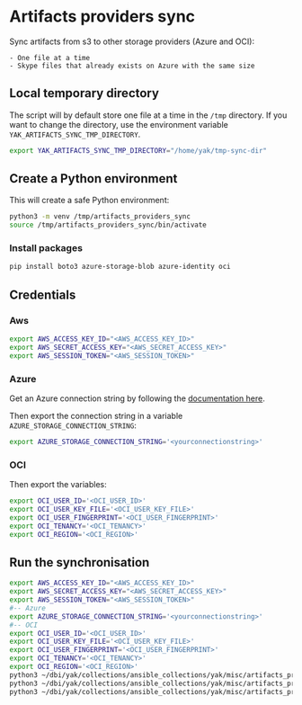 # Artifacts providers sync

Sync artifacts from s3 to other storage providers (Azure and OCI):

    - One file at a time
    - Skype files that already exists on Azure with the same size

## Local temporary directory

The script will by default store one file at a time in the `/tmp` directory.
If you want to change the directory, use the environment variable `YAK_ARTIFACTS_SYNC_TMP_DIRECTORY`.

```bash
export YAK_ARTIFACTS_SYNC_TMP_DIRECTORY="/home/yak/tmp-sync-dir"
```

## Create a Python environment

This will create a safe Python environment:

```bash
python3 -m venv /tmp/artifacts_providers_sync
source /tmp/artifacts_providers_sync/bin/activate
```

### Install packages

```bash
pip install boto3 azure-storage-blob azure-identity oci
```

## Credentials

### Aws

```bash
export AWS_ACCESS_KEY_ID="<AWS_ACCESS_KEY_ID>"
export AWS_SECRET_ACCESS_KEY="<AWS_SECRET_ACCESS_KEY>"
export AWS_SESSION_TOKEN="<AWS_SESSION_TOKEN>"
```

### Azure

Get an Azure connection string by following the [documentation here](https://learn.microsoft.com/en-us/azure/storage/blobs/storage-quickstart-blobs-python?tabs=connection-string%2Croles-azure-portal%2Csign-in-azure-cli).

Then export the connection string in a variable `AZURE_STORAGE_CONNECTION_STRING`:

```bash
export AZURE_STORAGE_CONNECTION_STRING='<yourconnectionstring>'
```

### OCI

Then export the variables:

```bash
export OCI_USER_ID='<OCI_USER_ID>'
export OCI_USER_KEY_FILE='<OCI_USER_KEY_FILE>'
export OCI_USER_FINGERPRINT='<OCI_USER_FINGERPRINT>'
export OCI_TENANCY='<OCI_TENANCY>'
export OCI_REGION='<OCI_REGION>'
```

## Run the synchronisation

```bash
export AWS_ACCESS_KEY_ID="<AWS_ACCESS_KEY_ID>"
export AWS_SECRET_ACCESS_KEY="<AWS_SECRET_ACCESS_KEY>"
export AWS_SESSION_TOKEN="<AWS_SESSION_TOKEN>"
#-- Azure
export AZURE_STORAGE_CONNECTION_STRING='<yourconnectionstring>'
#-- OCI
export OCI_USER_ID='<OCI_USER_ID>'
export OCI_USER_KEY_FILE='<OCI_USER_KEY_FILE>'
export OCI_USER_FINGERPRINT='<OCI_USER_FINGERPRINT>'
export OCI_TENANCY='<OCI_TENANCY>'
export OCI_REGION='<OCI_REGION>'
python3 ~/dbi/yak/collections/ansible_collections/yak/misc/artifacts_providers_sync/sync.py all   # All available providers
python3 ~/dbi/yak/collections/ansible_collections/yak/misc/artifacts_providers_sync/sync.py azure # Azure only
python3 ~/dbi/yak/collections/ansible_collections/yak/misc/artifacts_providers_sync/sync.py oci   # OCI only
```


